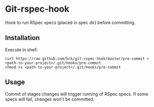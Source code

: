 # Git-rspec-hook

Hook to run RSpec specs (placed in spec dir) before committing.

## Installation

Execute in shell:

    curl https://raw.github.com/hck/git-rspec-hook/master/pre-commit > <path-to-your-project>/.git/hooks/pre-commit
    chmod +x <path-to-your-project>/.git/hooks/pre-commit

## Usage

Commit of stages changes will trigger running of RSpec specs.
If some specs will fail, changes won't be committed.
